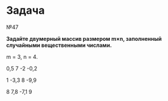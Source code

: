 # Задача
№47

**Задайте двумерный массив размером m×n, заполненный случайными вещественными числами.**

m = 3, n = 4.

0,5 7 -2 -0,2

1 -3,3 8 -9,9

8 7,8 -7,1 9
